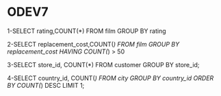 # ODEV7

1-SELECT rating,COUNT(*) FROM film
GROUP BY rating

2-SELECT replacement_cost,COUNT(*) FROM film
GROUP BY replacement_cost
HAVING COUNT(*) > 50


3-SELECT store_id, COUNT(*) FROM customer
GROUP BY store_id;

4-SELECT country_id, COUNT(*) FROM city
GROUP BY country_id
ORDER BY COUNT(*) DESC
LIMIT 1;

